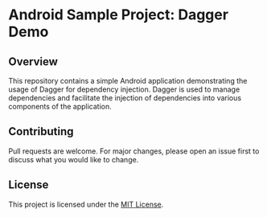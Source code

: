 # Android Sample Project: Dagger Demo

## Overview

This repository contains a simple Android application demonstrating the usage of Dagger for dependency injection. Dagger is used to manage dependencies and facilitate the injection of dependencies into various components of the application.

## Contributing

Pull requests are welcome. For major changes, please open an issue first to discuss what you would like to change.

## License

This project is licensed under the [MIT License](https://opensource.org/licenses/MIT).

